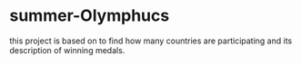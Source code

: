 # summer-Olymphucs
this project is based on to find how many countries are participating and its description of winning medals.
